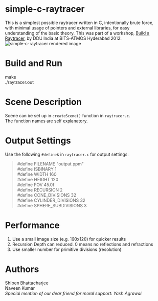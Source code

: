 # simple-c-raytracer
This is a simplest possible raytracer written in C, intentionally brute force, with minimal usage of pointers and external libraries, for easy understanding of the basic theory. This was part of a workshop, [Build a Raytracer](https://shiben.in/?p=39), by DDU India at BITS-ATMOS Hyderabad 2012.  
![simple-c-raytracer rendered image](https://shiben.files.wordpress.com/2015/11/35036-output.png)

# Build and Run
make  
./raytracer.out

# Scene Description
Scene can be set up in `createScene()` function in `raytracer.c`.  
The function names are self explanatory.  

# Output Settings
Use the following `#define`s in `raytracer.c` for output settings:  
> #define FILENAME "output.ppm"  
> #define ISBINARY 1  
> #define WIDTH 160  
> #define HEIGHT 120  
> #define FOV 45.0f  
> #define RECURSION 2  
> #define CONE_DIVISIONS 32  
> #define CYLINDER_DIVISIONS 32  
> #define SPHERE_SUBDIVISIONS 3  

# Performance
1. Use a small image size (e.g. 160x120) for quicker results
2. Recursion Depth can reduced. 0 means no reflections and refractions
3. Use smaller number for primitive divisions (resolution)

# Authors
Shiben Bhattacharjee  
Naveen Kumar  
*Special mention of our dear friend for moral support: Yash Agrawal*
